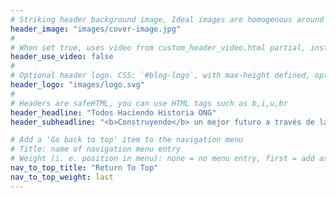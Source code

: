 ```yaml
---
# Striking header background image, Ideal images are homogenous around the centre and contrasting to the text. Non-ideal images can use `title_guard`
header_image: "images/cover-image.jpg"
#
# When set true, uses video from custom_header_video.html partial, instead of header_image
header_use_video: false
#
# Optional header logo. CSS: `#blog-logo`, with max-height defined, optimize to prevent scaling
header_logo: "images/logo.svg"
#
# Headers are safeHTML, you can use HTML tags such as b,i,u,br
header_headline: "Todos Haciendo Historia ONG"
header_subheadline: "<b>Construyendo</b> un mejor futuro a través de la <b>comunidad</b>"

# Add a 'Go back to top' item to the navigation menu
# Title: name of navigation menu entry
# Weight (i. e. position in menu): none = no menu entry, first = add as first entry, last = add as last entry
nav_to_top_title: "Return To Top"
nav_to_top_weight: last
---
```


